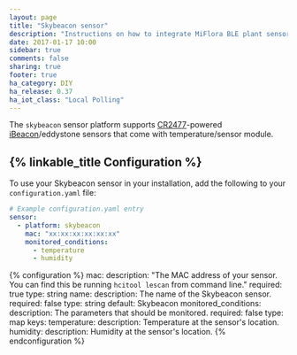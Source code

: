 ```yaml
---
layout: page
title: "Skybeacon sensor"
description: "Instructions on how to integrate MiFlora BLE plant sensor with Home Assistant."
date: 2017-01-17 10:00
sidebar: true
comments: false
sharing: true
footer: true
ha_category: DIY
ha_release: 0.37
ha_iot_class: "Local Polling"
---
```


The `skybeacon` sensor platform supports [CR2477](http://cnsky9.en.alibaba.com)-powered [iBeacon](https://en.wikipedia.org/wiki/IBeacon)/eddystone sensors that come with temperature/sensor module.

## {% linkable_title Configuration %}

To use your Skybeacon sensor in your installation, add the following to your `configuration.yaml` file:

```yaml
# Example configuration.yaml entry
sensor:
  - platform: skybeacon
    mac: "xx:xx:xx:xx:xx:xx"
    monitored_conditions:
      - temperature
      - humidity
```

{% configuration %}
mac:
  description: "The MAC address of your sensor. You can find this be running `hcitool lescan` from command line."
  required: true
  type: string
name:
  description: The name of the Skybeacon sensor.
  required: false
  type: string
  default: Skybeacon
monitored_conditions:
  description: The parameters that should be monitored.
  required: false
  type: map
  keys:
    temperature:
      description: Temperature at the sensor's location.
    humidity:
      description: Humidity at the sensor's location.
{% endconfiguration %}

